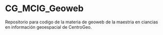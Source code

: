# CG_MCIG_Geoweb
Repositorio para codigo de la materia de geoweb de la maestria en ciancias en información geoespacial de CentroGeo.
